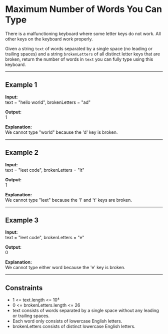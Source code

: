 # Maximum Number of Words You Can Type

There is a malfunctioning keyboard where some letter keys do not work. All other keys on the keyboard work properly.

Given a string `text` of words separated by a single space (no leading or trailing spaces) and a string `brokenLetters` of all distinct letter keys that are broken, return the number of words in `text` you can fully type using this keyboard.

---

## Example 1

**Input:**  
text = "hello world", brokenLetters = "ad"

**Output:**  
1

**Explanation:**  
We cannot type "world" because the 'd' key is broken.

---

## Example 2

**Input:**  
text = "leet code", brokenLetters = "lt"

**Output:**  
1

**Explanation:**  
We cannot type "leet" because the 'l' and 't' keys are broken.

---

## Example 3

**Input:**  
text = "leet code", brokenLetters = "e"

**Output:**  
0

**Explanation:**  
We cannot type either word because the 'e' key is broken.

---

## Constraints

- 1 <= text.length <= 10⁴
- 0 <= brokenLetters.length <= 26
- text consists of words separated by a single space without any leading or trailing spaces.
- Each word only consists of lowercase English letters.
- brokenLetters consists of distinct lowercase English letters.

